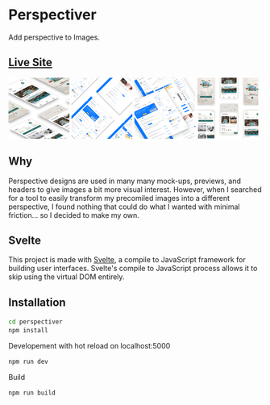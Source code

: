 # Perspectiver

Add perspective to Images.

## [Live Site](https://perspective-image.netlify.com/)
<p algin="center">
	<img src="public/assets/design-0.png" width="24%" alt="Example 1">
	<img src="public/assets/design-1.png" width="24%" alt="Example 2">
	<img src="public/assets/design-2.png" width="24%" alt="Example 3">
	<img src="public/assets/design-3.png" width="24%" alt="Example 4">
</p>

## Why

Perspective designs are used in many many mock-ups, previews, and headers to give images a bit more visual interest. However, when I searched for a tool to easily transform my precomiled images into a different perspective, I found nothing that could do what I wanted with minimal friction... so I decided to make my own. 

## Svelte

This project is made with [Svelte](https://svelte.dev/), a compile to JavaScript framework for building
user interfaces. Svelte's compile to JavaScript process allows it to skip using the virtual DOM entirely.

## Installation

```bash
cd perspectiver
npm install
```

Developement with hot reload on localhost:5000
```bash
npm run dev
```

Build
```bash
npm run build
```